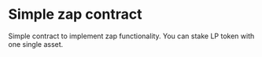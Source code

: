 # Simple zap contract
Simple contract to implement zap functionality.
You can stake LP token with one single asset.
